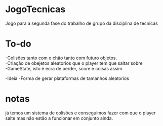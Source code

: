 # JogoTecnicas

Jogo para a segunda fase do trabalho de grupo da disciplina de tecnicas

# To-do #
-Colisões tanto com o chão tanto com futuro objetos.  
-Criação de obejetos aleatorios que o player tem que saltar sobre  
-GameState, isto é ecra de perder, score e coisas assim  

-Ideia
-Forma de gerar plataformas de tamanhos aleatorios  

# notas #
já temos um sistema de colisões e conseguimos fazer com que o player salte mas não estão a funcionar em conjunto ainda.  
